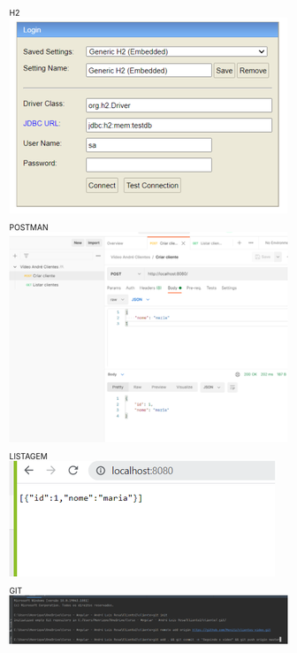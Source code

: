 H2
![h2](configuracao-h2.png)

POSTMAN
![postman](configuracao-postman.png)

LISTAGEM
![listagem](listagem.png)

GIT
![git](git.png)
